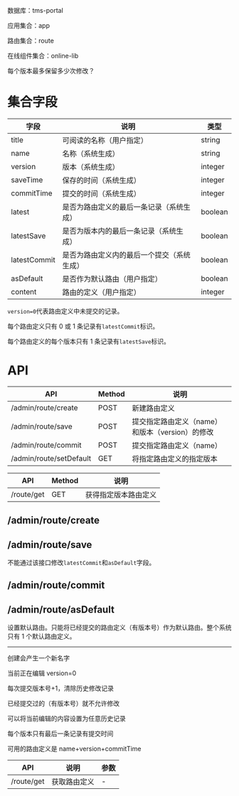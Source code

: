 数据库：tms-portal

应用集合：app

路由集合：route

在线组件集合：online-lib

每个版本最多保留多少次修改？

# 集合字段

| 字段         | 说明                                       | 类型    |
| ------------ | ------------------------------------------ | ------- |
| title        | 可阅读的名称（用户指定）                   | string  |
| name         | 名称（系统生成）                           | string  |
| version      | 版本（系统生成）                           | integer |
| saveTime     | 保存的时间（系统生成）                     | integer |
| commitTime   | 提交的时间（系统生成）                     | integer |
| latest       | 是否为路由定义的最后一条记录（系统生成）   | boolean |
| latestSave   | 是否为版本内的最后一条记录（系统生成）     | boolean |
| latestCommit | 是否为路由定义内的最后一个提交（系统生成） | boolean |
| asDefault    | 是否作为默认路由（用户指定）               | boolean |
| content      | 路由的定义（用户指定）                     | integer |

`version=0`代表路由定义中未提交的记录。

每个路由定义只有 0 或 1 条记录有`latestCommit`标识。

每个路由定义的每个版本只有 1 条记录有`latestSave`标识。

# API

| API                     | Method | 说明                                            |
| ----------------------- | ------ | ----------------------------------------------- |
| /admin/route/create     | POST   | 新建路由定义                                    |
| /admin/route/save       | POST   | 提交指定路由定义（name）和版本（version）的修改 |
| /admin/route/commit     | POST   | 提交指定路由定义（name）                        |
| /admin/route/setDefault | GET    | 将指定路由定义的指定版本                        |

| API        | Method | 说明                 |
| ---------- | ------ | -------------------- |
| /route/get | GET    | 获得指定版本路由定义 |

## /admin/route/create

## /admin/route/save

不能通过该接口修改`latestCommit`和`asDefault`字段。

## /admin/route/commit

## /admin/route/asDefault

设置默认路由。只能将已经提交的路由定义（有版本号）作为默认路由。整个系统只有 1 个默认路由定义。

---

创建会产生一个新名字

当前正在编辑 version=0

每次提交版本号+1，清除历史修改记录

已经提交过的（有版本号）就不允许修改

可以将当前编辑的内容设置为任意历史记录

每个版本只有最后一条记录有提交时间

可用的路由定义是 name+version+commitTime

| API        | 说明         | 参数 |
| ---------- | ------------ | ---- |
| /route/get | 获取路由定义 | -    |
